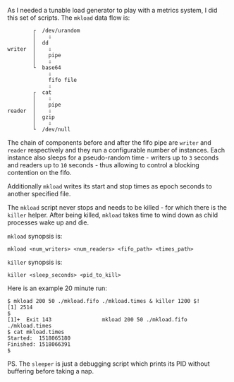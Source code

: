 As I needed a tunable load generator to play with a metrics system, I did this set of scripts. The `mkload` data flow is:

            ┌  /dev/urandom
            │    ⇩
            │  dd
    writer  │    ⇩
            │    pipe
            │    ⇩
            └  base64
                 ⇩
                 fifo file
                 ⇩
            ┌  cat
            │    ⇩
            │    pipe
    reader  │    ⇩
            │  gzip
            │    ⇩
            └  /dev/null

The chain of components before and after the fifo pipe are `writer` and `reader` respectively and they run a configurable number of instances. Each instance also sleeps for a pseudo-random time - writers up to `3` seconds and readers up to `10` seconds - thus allowing to control a blocking contention on the fifo.

Additionally `mkload` writes its start and stop times as epoch seconds to another specified file.

The `mkload` script never stops and needs to be killed - for which there is the `killer` helper. After being killed, `mkload` takes time to wind down as child processes wake up and die.

`mkload` synopsis is:

    mkload <num_writers> <num_readers> <fifo_path> <times_path>

`killer` synopsis is:

    killer <sleep_seconds> <pid_to_kill>

Here is an example 20 minute run:

    $ mkload 200 50 ./mkload.fifo ./mkload.times & killer 1200 $!
    [1] 2514
    $
    [1]+  Exit 143                mkload 200 50 ./mkload.fifo ./mkload.times
    $ cat mkload.times
    Started:  1518065180
    Finished: 1518066391
    $

PS. The `sleeper` is just a debugging script which prints its PID without buffering before taking a nap.
